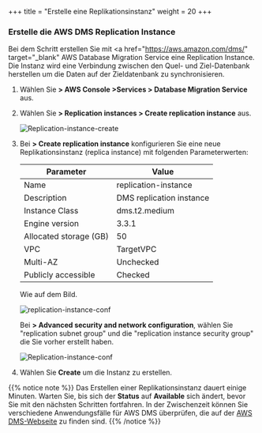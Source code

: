 +++
title = "Erstelle eine Replikationsinstanz"
weight = 20
+++

### Erstelle die AWS DMS Replication Instance

Bei dem Schritt erstellen Sie mit <a href="https://aws.amazon.com/dms/" target="_blank"
AWS Database Migration Service</a> eine Replication Instance. 
Die Instanz wird eine Verbindung zwischen den Quel- und Ziel-Datenbank herstellen
um die Daten auf der Zieldatenbank zu synchronisieren. 

1. Wählen Sie **> AWS Console >Services > Database Migration Service** aus.  

2. Wählen Sie **> Replication instances > Create replication instance** aus.

    ![Replication-instance-create](/db-mig/Replication-instance-create.png)

3. Bei **> Create replication instance** konfigurieren Sie eine neue Replikationsinstanz (replica instance)
mit folgenden Parameterwerten:

    | Parameter           | Value                    |
    | ------------------- | ------------------------ |
    | Name                | replication-instance     |
    | Description         | DMS replication instance |
    | Instance Class      | dms.t2.medium            |
    | Engine version      | 3.3.1                    |
    |Allocated storage (GB)| 50                      |
    | VPC                 | TargetVPC            |
    | Multi-AZ            | Unchecked                |
    | Publicly accessible | Checked                  |

    Wie auf dem Bild.

    ![replication-instance-conf](/db-mig/replication-instance-conf.png)

    Bei **> Advanced security and network configuration**, wählen Sie "replication subnet group" 
    und die "replication instance security group" die Sie vorher erstellt haben.

    ![Replication-instance-conf](/db-mig/advanced-security.png)



4. Wählen Sie **Create** um die Instanz zu erstellen.

{{% notice note %}}
Das Erstellen einer Replikationsinstanz dauert einige Minuten. Warten Sie, bis sich der **Status** auf **Available** 
sich ändert, bevor Sie mit den nächsten Schritten fortfahren. 
In der Zwischenzeit können Sie verschiedene Anwendungsfälle für AWS DMS überprüfen, 
die auf der <a href="https://aws.amazon.com/dms/" target="_blank">AWS DMS-Webseite</a> zu finden sind.
{{% /notice %}}
